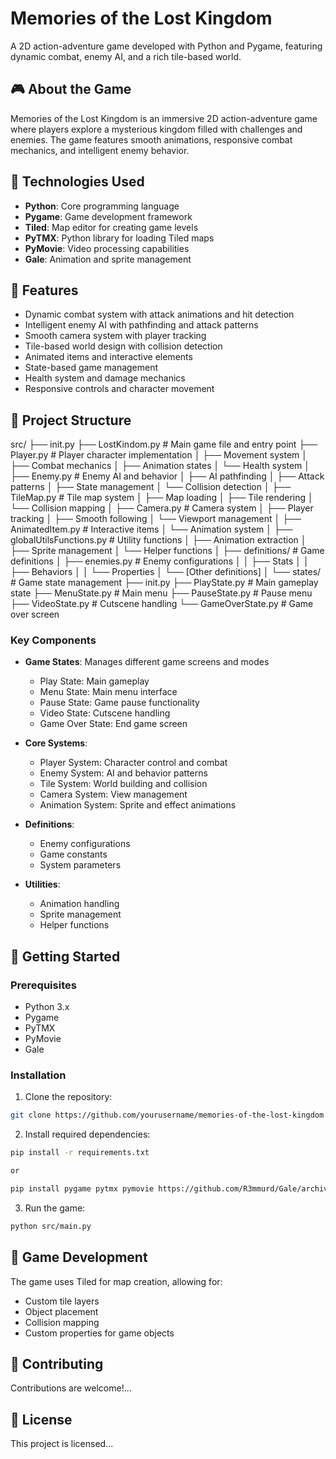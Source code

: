 # Memories of the Lost Kingdom

A 2D action-adventure game developed with Python and Pygame, featuring dynamic combat, enemy AI, and a rich tile-based world.

## 🎮 About the Game

Memories of the Lost Kingdom is an immersive 2D action-adventure game where players explore a mysterious kingdom filled with challenges and enemies. The game features smooth animations, responsive combat mechanics, and intelligent enemy behavior.

## 🎯 Technologies Used

- **Python**: Core programming language
- **Pygame**: Game development framework
- **Tiled**: Map editor for creating game levels
- **PyTMX**: Python library for loading Tiled maps
- **PyMovie**: Video processing capabilities
- **Gale**: Animation and sprite management

## 🎯 Features

- Dynamic combat system with attack animations and hit detection
- Intelligent enemy AI with pathfinding and attack patterns
- Smooth camera system with player tracking
- Tile-based world design with collision detection
- Animated items and interactive elements
- State-based game management
- Health system and damage mechanics
- Responsive controls and character movement

## 📁 Project Structure
src/
    ├── init.py
    ├── LostKindom.py           # Main game file and entry point
    ├── Player.py               # Player character implementation
    │ ├── Movement system
    │ ├── Combat mechanics
    │ ├── Animation states
    │ └── Health system
    │
    ├── Enemy.py                # Enemy AI and behavior
    │ ├── AI pathfinding
    │ ├── Attack patterns
    │ ├── State management
    │ └── Collision detection
    │
    ├── TileMap.py              # Tile map system
    │ ├── Map loading
    │ ├── Tile rendering
    │ └── Collision mapping
    │
    ├── Camera.py               # Camera system
    │ ├── Player tracking
    │ ├── Smooth following
    │ └── Viewport management
    │
    ├── AnimatedItem.py         # Interactive items
    │ └── Animation system
    │
    ├── globalUtilsFunctions.py # Utility functions
    │ ├── Animation extraction
    │ ├── Sprite management
    │ └── Helper functions
    │
    ├── definitions/            # Game definitions
    │ ├── enemies.py            # Enemy configurations
    │ │ ├── Stats
    │ │ ├── Behaviors
    │ │ └── Properties
    │ └── [Other definitions]
    │
    └── states/                 # Game state management
    ├── init.py
    ├── PlayState.py            # Main gameplay state
    ├── MenuState.py            # Main menu
    ├── PauseState.py           # Pause menu
    ├── VideoState.py           # Cutscene handling
    └── GameOverState.py        # Game over screen

### Key Components

- **Game States**: Manages different game screens and modes
  - Play State: Main gameplay
  - Menu State: Main menu interface
  - Pause State: Game pause functionality
  - Video State: Cutscene handling
  - Game Over State: End game screen

- **Core Systems**:
  - Player System: Character control and combat
  - Enemy System: AI and behavior patterns
  - Tile System: World building and collision
  - Camera System: View management
  - Animation System: Sprite and effect animations

- **Definitions**:
  - Enemy configurations
  - Game constants
  - System parameters

- **Utilities**:
  - Animation handling
  - Sprite management
  - Helper functions


## 🚀 Getting Started

### Prerequisites

- Python 3.x
- Pygame
- PyTMX
- PyMovie
- Gale

### Installation

1. Clone the repository:
```bash
git clone https://github.com/yourusername/memories-of-the-lost-kingdom.git
```

2. Install required dependencies:
```bash
pip install -r requirements.txt

or

pip install pygame pytmx pymovie https://github.com/R3mmurd/Gale/archive/main.zip
```

3. Run the game:
```bash
python src/main.py
```

## 🎨 Game Development

The game uses Tiled for map creation, allowing for:
- Custom tile layers
- Object placement
- Collision mapping
- Custom properties for game objects

## 🤝 Contributing

Contributions are welcome!...

## 📝 License

This project is licensed...
